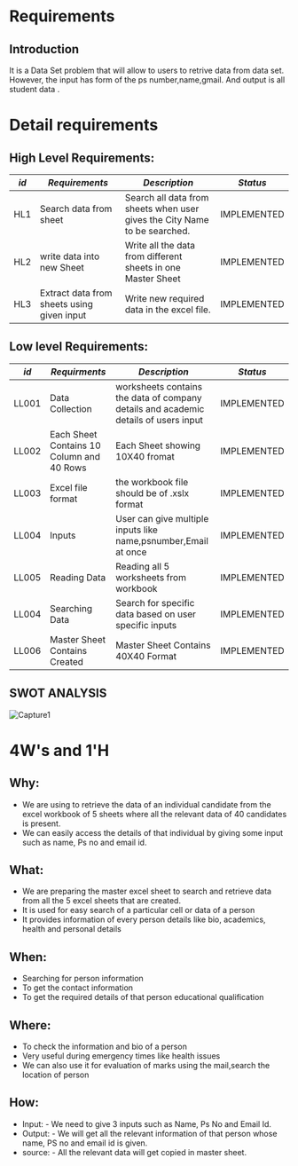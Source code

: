 
# Requirements
## Introduction
It is a Data Set problem that will allow to users to retrive data from data set. However, the input has form of the ps number,name,gmail. And output is  all student data .

# Detail requirements
## High Level Requirements:
|*id*  |*Requirements*  | *Description*  |*Status*  |
| --- | --- | --- | --- |
|HL1 | Search data from sheet |Search all data from sheets when user gives the City Name to be searched.|IMPLEMENTED|
|HL2 | write data into new Sheet  | Write all the data from different sheets in one Master Sheet|IMPLEMENTED |
|HL3 |Extract data from sheets using given input|Write new required data in the excel file. |IMPLEMENTED |



##  Low level Requirements:

|*id*  |*Requirments*  | *Description*  |*Status*  |
| --- | --- | --- | --- |
|LL001 | Data Collection |worksheets contains the data of company details and academic details of users input|IMPLEMENTED
|LL002 | Each Sheet Contains 10 Column and 40 Rows |Each Sheet showing 10X40 fromat|IMPLEMENTED |
|LL003 | Excel file format | the workbook file should be of .xslx format|IMPLEMENTED
|LL004 |Inputs|User can give multiple inputs like name,psnumber,Email at once|IMPLEMENTED
|LL005 |Reading Data|Reading all 5 worksheets from workbook|IMPLEMENTED
|LL004 |Searching Data|Search for specific data based on user specific inputs|IMPLEMENTED
|LL006 | Master Sheet Contains Created  | Master Sheet Contains 40X40 Format|IMPLEMENTED |

  
## SWOT ANALYSIS

![Capture1](https://user-images.githubusercontent.com/78864900/111418016-e833d380-870c-11eb-81e2-626dd342fa8f.PNG)

# 4W&#39;s and 1&#39;H

## Why:
* We are using to retrieve the data of an individual candidate from the excel workbook of 5 sheets where all the relevant data of 40 candidates is present.
* We can easily access the details of that individual by giving some input such as name, Ps no and email id.



## What:
*	We are preparing the master excel sheet to search and retrieve data from all the 5 excel sheets that are created.
* It is used for easy search of a particular cell or data of a person
*	It provides information of every person details like bio, academics, health and personal details
 


## When:
*	Searching for person information
* To get the contact information
* To get the required details of that person educational qualification


## Where:
*	To check the information and bio of a person
*	Very useful during emergency times like health issues
*	We can also use it for evaluation of marks using the mail,search the location of person


## How:
*	Input: - We need to give 3 inputs such as Name, Ps No and Email Id.
* Output: - We will get all the relevant information of that person whose name, PS no and email id is given. 
* source: - All the relevant data will get copied in master sheet.




